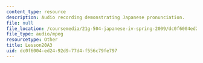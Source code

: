 ```yaml
---
content_type: resource
description: Audio recording demonstrating Japanese pronunciation.
file: null
file_location: /coursemedia/21g-504-japanese-iv-spring-2009/dc0f6004ed2492d977d4f556c79fe797_Lesson20A3.mp3
file_type: audio/mpeg
resourcetype: Other
title: Lesson20A3
uid: dc0f6004-ed24-92d9-77d4-f556c79fe797
---
```

